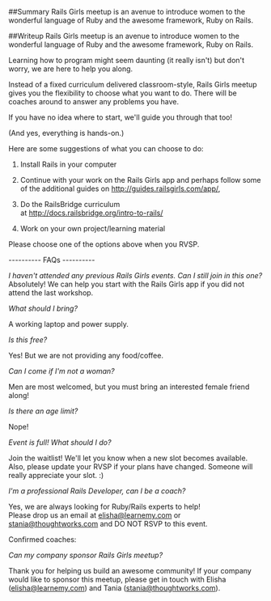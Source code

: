 ##Summary
Rails Girls meetup is an avenue to introduce women to the wonderful language of Ruby and the awesome framework, Ruby on Rails. 

##Writeup
Rails Girls meetup is an avenue to introduce women to the wonderful language of Ruby and the awesome framework, Ruby on Rails. 

Learning how to program might seem daunting (it really isn't) but don't worry, we are here to help you along.

Instead of a fixed curriculum delivered classroom-style, Rails Girls meetup gives you the flexibility to choose what you want to do. There will be coaches around to answer any problems you have.

If you have no idea where to start, we'll guide you through that too!

(And yes, everything is hands-on.)



Here are some suggestions of what you can choose to do:

1. Install Rails in your computer

2. Continue with your work on the Rails Girls app and perhaps follow some of the additional guides on http://guides.railsgirls.com/app/,

3. Do the RailsBridge curriculum  
at http://docs.railsbridge.org/intro-to-rails/

4. Work on your own project/learning material

Please choose one of the options above when you RVSP.  


---------- FAQs ----------

*I haven't attended any previous Rails Girls events. Can I still join in this one?*
Absolutely! We can help you start with the Rails Girls app if you did not attend the last workshop.


*What should I bring?*

A working laptop and power supply. 


*Is this free?*

Yes! But we are not providing any food/coffee.  


*Can I come if I'm not a woman?*

Men are most welcomed, but you must bring an interested female friend along! 


*Is there an age limit?*

Nope!  

*Event is full! What should I do?*

Join the waitlist! We'll let you know when a new slot becomes available. Also, please update your RVSP if your plans have changed. Someone will really appreciate your slot. :)

*I'm a professional Rails Developer, can I be a coach?* 

Yes, we are always looking for Ruby/Rails experts to help!  
Please drop us an email at elisha@learnemy.com or stania@thoughtworks.com and DO NOT RSVP to this event.  

Confirmed coaches:


*Can my company sponsor Rails Girls meetup?*

Thank you for helping us build an awesome community! If your company would like to sponsor this meetup, please get in touch with Elisha (elisha@learnemy.com) and Tania (stania@thoughtworks.com).